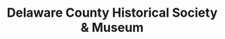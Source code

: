---
layout: repo
title: "Delaware County Historical Society & Museum"
id: 24407
permalink: repos/24407/
---